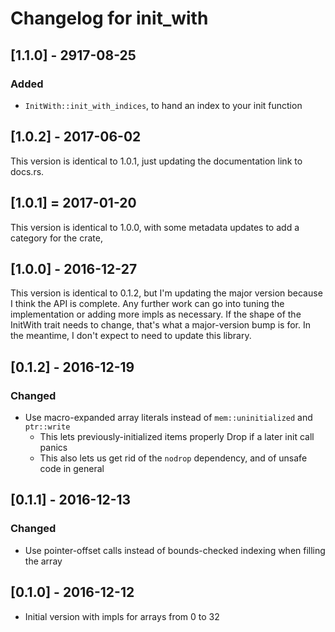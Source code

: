 # Changelog for init\_with

## [1.1.0] - 2917-08-25
### Added
- `InitWith::init_with_indices`, to hand an index to your init function

## [1.0.2] - 2017-06-02

This version is identical to 1.0.1, just updating the documentation link to docs.rs.

## [1.0.1] = 2017-01-20

This version is identical to 1.0.0, with some metadata updates to add a category for the crate,

## [1.0.0] - 2016-12-27

This version is identical to 0.1.2, but I'm updating the major version because I think the API is
complete. Any further work can go into tuning the implementation or adding more impls as necessary.
If the shape of the InitWith trait needs to change, that's what a major-version bump is for. In the
meantime, I don't expect to need to update this library.

## [0.1.2] - 2016-12-19
### Changed
- Use macro-expanded array literals instead of `mem::uninitialized` and `ptr::write`
  - This lets previously-initialized items properly Drop if a later init call panics
  - This also lets us get rid of the `nodrop` dependency, and of unsafe code in general

## [0.1.1] - 2016-12-13
### Changed
- Use pointer-offset calls instead of bounds-checked indexing when filling the array

## [0.1.0] - 2016-12-12
- Initial version with impls for arrays from 0 to 32
